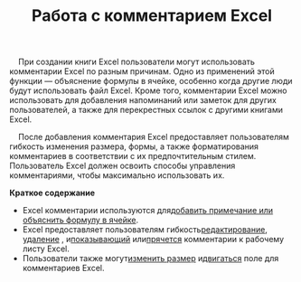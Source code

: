 ﻿---
title: Работа с комментарием Excel
second_title: Aspose.Cells Cloud Documen
linktitle: Комментарий
type: docs
url: /ru/comments/
aliases: [/working-with-comments/]
keywords: REST API, spreadsheets, excel, comment
description: "Cells.Облако API для Excel работает: комментарии работают"
weight: 100
kwords: Excel, Office Облако, REST API, Электронная таблица, PDF, CSV, Json, Markdown, Комментарии
---
&nbsp;&nbsp;&nbsp;&nbsp;При создании книги Excel пользователи могут использовать комментарии Excel по разным причинам. Одно из применений этой функции — объяснение формулы в ячейке, особенно когда другие люди будут использовать файл Excel. Кроме того, комментарии Excel можно использовать для добавления напоминаний или заметок для других пользователей, а также для перекрестных ссылок с другими книгами Excel.

&nbsp;&nbsp;&nbsp;&nbsp;После добавления комментария Excel предоставляет пользователям гибкость изменения размера, формы, а также форматирования комментариев в соответствии с их предпочтительным стилем. Пользователь Excel должен освоить способы управления комментариями, чтобы максимально использовать их.

**Краткое содержание**

-  Excel комментарии используются для[добавить примечание или объяснить формулу в ячейке](/cells/ru/comments/add/).
-  Excel предоставляет пользователям гибкость[редактирование](/cells/ru/comments/update/), [удаление](/cells/ru/comments/delete/) , и[показывающий](/cells/ru/comments/get/) или[прячется](/cells/ru/comments/update/) комментарии к рабочему листу Excel.
-  Пользователи также могут[изменить размер](/cells/ru/comments/update/) и[двигаться](/cells/ru/comments/update/) поле для комментариев Excel.
